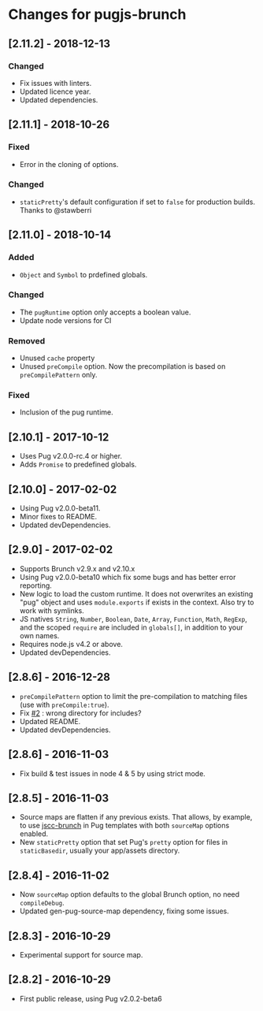 # Changes for pugjs-brunch

## \[2.11.2] - 2018-12-13

### Changed

- Fix issues with linters.
- Updated licence year.
- Updated dependencies.

## \[2.11.1] - 2018-10-26

### Fixed

- Error in the cloning of options.

### Changed

- `staticPretty`'s default configuration if set to `false` for production builds. Thanks to @stawberri

## \[2.11.0] - 2018-10-14

### Added

- `Object` and `Symbol` to prdefined globals.

### Changed

- The `pugRuntime` option only accepts a boolean value.
- Update node versions for CI

### Removed

- Unused `cache` property
- Unused `preCompile` option. Now the precompilation is based on `preCompilePattern` only.

### Fixed

- Inclusion of the pug runtime.

## \[2.10.1] - 2017-10-12

- Uses Pug v2.0.0-rc.4 or higher.
- Adds `Promise` to predefined globals.

## \[2.10.0] - 2017-02-02

- Using Pug v2.0.0-beta11.
- Minor fixes to README.
- Updated devDependencies.

## \[2.9.0] - 2017-02-02

- Supports Brunch v2.9.x and v2.10.x
- Using Pug v2.0.0-beta10 which fix some bugs and has better error reporting.
- New logic to load the custom runtime. It does not overwrites an existing "pug" object and uses `module.exports` if exists in the context. Also try to work with symlinks.
- JS natives `String`, `Number`, `Boolean`, `Date`, `Array`, `Function`, `Math`, `RegExp`, and the scoped `require` are included in `globals[]`, in addition to your own names.
- Requires node.js v4.2 or above.
- Updated devDependencies.

## \[2.8.6] - 2016-12-28

- `preCompilePattern` option to limit the pre-compilation to matching files (use with `preCompile:true`).
- Fix [#2](https://github.com/aMarCruz/pugjs-brunch/issues/2) : wrong directory for includes?
- Updated README.
- Updated devDependencies.

## \[2.8.6] - 2016-11-03

- Fix build & test issues in node 4 & 5 by using strict mode.

## \[2.8.5] - 2016-11-03

- Source maps are flatten if any previous exists. That allows, by example, to use [jscc-brunch](https://www.npmjs.com/package/jscc-brunch) in Pug templates with both `sourceMap` options enabled.
- New `staticPretty` option that set Pug's `pretty` option for files in `staticBasedir`, usually your app/assets directory.

## \[2.8.4] - 2016-11-02

- Now `sourceMap` option defaults to the global Brunch option, no need `compileDebug`.
- Updated gen-pug-source-map dependency, fixing some issues.

## \[2.8.3] - 2016-10-29

- Experimental support for source map.

## \[2.8.2] - 2016-10-29

- First public release, using Pug v2.0.2-beta6
